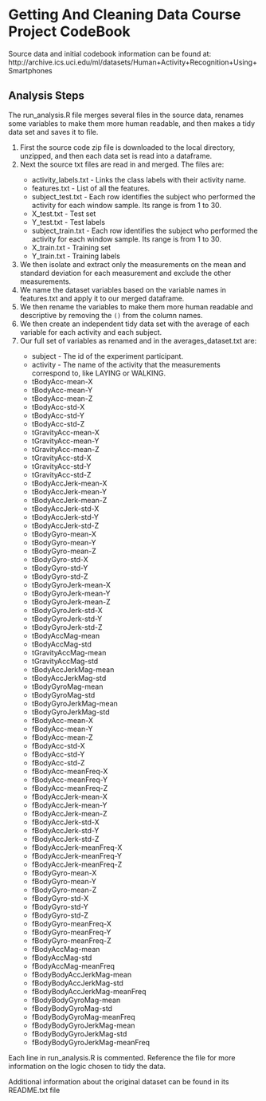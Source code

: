 <h1>Getting And Cleaning Data Course Project CodeBook</h1>

<p>Source data and initial codebook information can be found at: http://archive.ics.uci.edu/ml/datasets/Human+Activity+Recognition+Using+Smartphones</p>

<h2>Analysis Steps</h2>
<p>The run_analysis.R file merges several files in the source data, renames some variables to make them more human readable, and then makes a tidy data set and saves it to file.</p>

<ol>
<li>First the source code zip file is downloaded to the local directory, unzipped, and then each data set is read into a dataframe.</li>
<li>Next the source txt files are read in and merged. The files are:</li>
<ul>
<li>activity_labels.txt - Links the class labels with their activity name.</li>
<li>features.txt - List of all the features.</li>
<li>subject_test.txt - Each row identifies the subject who performed the activity for each window sample. Its range is from 1 to 30. </li>
<li>X_test.txt - Test set</li>
<li>Y_test.txt - Test labels</li>
<li>subject_train.txt - Each row identifies the subject who performed the activity for each window sample. Its range is from 1 to 30. </li>
<li>X_train.txt - Training set</li>
<li>Y_train.txt - Training labels</li>
</ul>
<li>We then isolate and extract only the measurements on the mean and standard deviation for each measurement and exclude the other measurements.
<li>We name the dataset variables based on the variable names in features.txt and apply it to our merged dataframe.</li>
<li>We then rename the variables to make them more human readable and descriptive by removing the <code>()</code> from the column names.</li>
<li>We then create an independent tidy data set with the average of each variable for each activity and each subject.</li>
<li>Our full set of variables as renamed and in the averages_dataset.txt are:</li>
<ul>
<li>subject - The id of the experiment participant.</li>
<li>activity - The name of the activity that the measurements correspond to, like LAYING or WALKING.</li>
<li> tBodyAcc-mean-X</li><li> tBodyAcc-mean-Y</li><li> tBodyAcc-mean-Z</li><li> tBodyAcc-std-X</li><li> tBodyAcc-std-Y</li><li> tBodyAcc-std-Z</li><li> tGravityAcc-mean-X</li><li> tGravityAcc-mean-Y</li><li> tGravityAcc-mean-Z</li><li> tGravityAcc-std-X</li><li> tGravityAcc-std-Y</li><li> tGravityAcc-std-Z</li><li> tBodyAccJerk-mean-X</li><li> tBodyAccJerk-mean-Y</li><li> tBodyAccJerk-mean-Z</li><li> tBodyAccJerk-std-X</li><li> tBodyAccJerk-std-Y</li><li> tBodyAccJerk-std-Z</li><li> tBodyGyro-mean-X</li><li> tBodyGyro-mean-Y</li><li> tBodyGyro-mean-Z</li><li> tBodyGyro-std-X</li><li> tBodyGyro-std-Y</li><li> tBodyGyro-std-Z</li><li> tBodyGyroJerk-mean-X</li><li> tBodyGyroJerk-mean-Y</li><li> tBodyGyroJerk-mean-Z</li><li> tBodyGyroJerk-std-X</li><li> tBodyGyroJerk-std-Y</li><li> tBodyGyroJerk-std-Z</li><li> tBodyAccMag-mean</li><li> tBodyAccMag-std</li><li> tGravityAccMag-mean</li><li> tGravityAccMag-std</li><li> tBodyAccJerkMag-mean</li><li> tBodyAccJerkMag-std</li><li> tBodyGyroMag-mean</li><li> tBodyGyroMag-std</li><li> tBodyGyroJerkMag-mean</li><li> tBodyGyroJerkMag-std</li><li> fBodyAcc-mean-X</li><li> fBodyAcc-mean-Y</li><li> fBodyAcc-mean-Z</li><li> fBodyAcc-std-X</li><li> fBodyAcc-std-Y</li><li> fBodyAcc-std-Z</li><li> fBodyAcc-meanFreq-X</li><li> fBodyAcc-meanFreq-Y</li><li> fBodyAcc-meanFreq-Z</li><li> fBodyAccJerk-mean-X</li><li> fBodyAccJerk-mean-Y</li><li> fBodyAccJerk-mean-Z</li><li> fBodyAccJerk-std-X</li><li> fBodyAccJerk-std-Y</li><li> fBodyAccJerk-std-Z</li><li> fBodyAccJerk-meanFreq-X</li><li> fBodyAccJerk-meanFreq-Y</li><li> fBodyAccJerk-meanFreq-Z</li><li> fBodyGyro-mean-X</li><li> fBodyGyro-mean-Y</li><li> fBodyGyro-mean-Z</li><li> fBodyGyro-std-X</li><li> fBodyGyro-std-Y</li><li> fBodyGyro-std-Z</li><li> fBodyGyro-meanFreq-X</li><li> fBodyGyro-meanFreq-Y</li><li> fBodyGyro-meanFreq-Z</li><li> fBodyAccMag-mean</li><li> fBodyAccMag-std</li><li> fBodyAccMag-meanFreq</li><li> fBodyBodyAccJerkMag-mean</li><li> fBodyBodyAccJerkMag-std</li><li> fBodyBodyAccJerkMag-meanFreq</li><li> fBodyBodyGyroMag-mean</li><li> fBodyBodyGyroMag-std</li><li> fBodyBodyGyroMag-meanFreq</li><li> fBodyBodyGyroJerkMag-mean</li><li> fBodyBodyGyroJerkMag-std</li><li> fBodyBodyGyroJerkMag-meanFreq</li>
</ul>
</ol>
<p>Each line in run_analysis.R is commented. Reference the file for more information on the logic chosen to tidy the data.</p>
<p>Additional information about the original dataset can be found in its README.txt file</p>
